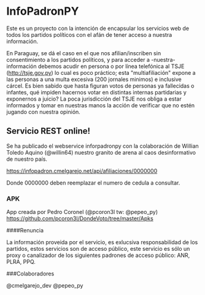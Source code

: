 # InfoPadronPY

Este es un proyecto con la intención de encapsular los servicios web de todos los partidos políticos con el afán de tener acceso a nuestra información.

En Paraguay, se dá el caso en el que nos afilian/inscriben sin consentimiento a los partidos políticos, y para acceder a -nuestra- información debemos acudir en persona o por línea telefónica al TSJE (http://tsje.gov.py) lo cual es poco práctico; esta "multiafiliación" expone a las personas a una multa excesiva (200 jornales minimos) e inclusive cárcel. Es bien sabido que hasta figuran votos de personas ya fallecidas o infantes, qué impiden hacernos votar en distintas internas partidarias y exponernos a juicio? La poca jurisdicción del TSJE nos obliga a estar informados y tomar en nuestras manos la acción de verificar que no estén jugando con nuestra opinión.

## Servicio REST online!

Se ha publicado el webservice inforpadronpy con la colaboración de Willian Toledo Aquino (@willin64) nuestro granito de arena al caos desinformativo de nuestro país.

https://infopadron.cmelgarejo.net/api/afiliaciones/0000000 

Donde 0000000 deben reemplazar el numero de cedula a consultar.

### APK

App creada por Pedro Coronel (@pcoron3l tw: @pepeo_py)
https://github.com/pcoron3l/DondeVoto/tree/master/Apks

####Renuncia

La información proveida por el servicio, es exlucsiva responsabilidad de los partidos, estos servicios son de acceso público, este servicio es sólo un proxy o canalizador de los siguientes padrones de acceso público: ANR, PLRA, PPQ.

###Colaboradores

@cmelgarejo_dev
@pepeo_py
